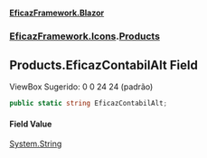 #### [EficazFramework.Blazor](EficazFrameworkBlazor.md 'EficazFramework Blazor')
### [EficazFramework.Icons](EficazFrameworkBlazor.md#EficazFramework.Icons 'EficazFramework.Icons').[Products](EficazFramework.Icons/Products.md 'EficazFramework.Icons.Products')

## Products.EficazContabilAlt Field

ViewBox Sugerido: 0 0 24 24 (padrão)

```csharp
public static string EficazContabilAlt;
```

#### Field Value
[System.String](https://docs.microsoft.com/en-us/dotnet/api/System.String 'System.String')
